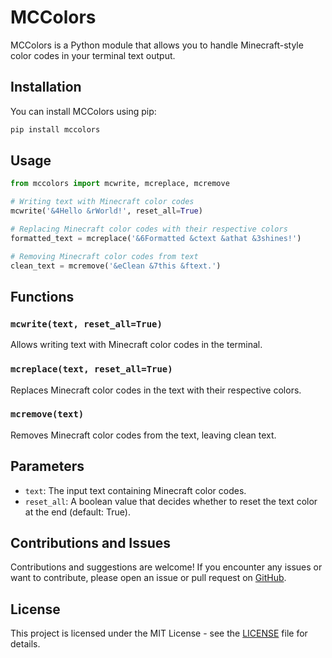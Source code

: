 # MCColors

MCColors is a Python module that allows you to handle Minecraft-style color codes in your terminal text output.

## Installation

You can install MCColors using pip:

```bash
pip install mccolors
```

## Usage

```python
from mccolors import mcwrite, mcreplace, mcremove

# Writing text with Minecraft color codes
mcwrite('&4Hello &rWorld!', reset_all=True)

# Replacing Minecraft color codes with their respective colors
formatted_text = mcreplace('&6Formatted &ctext &athat &3shines!')

# Removing Minecraft color codes from text
clean_text = mcremove('&eClean &7this &ftext.')
```

## Functions

### `mcwrite(text, reset_all=True)`
Allows writing text with Minecraft color codes in the terminal.

### `mcreplace(text, reset_all=True)`
Replaces Minecraft color codes in the text with their respective colors.

### `mcremove(text)`
Removes Minecraft color codes from the text, leaving clean text.

## Parameters

- `text`: The input text containing Minecraft color codes.
- `reset_all`: A boolean value that decides whether to reset the text color at the end (default: True).

## Contributions and Issues

Contributions and suggestions are welcome! If you encounter any issues or want to contribute, please open an issue or pull request on [GitHub](https://github.com/wrrulos/mccolors).

## License

This project is licensed under the MIT License - see the [LICENSE](./LICENSE) file for details.
